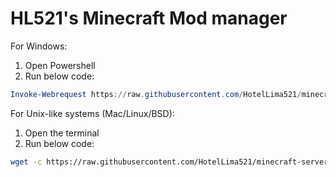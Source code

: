 # HL521's Minecraft Mod manager

For Windows:
1. Open Powershell
2. Run below code:
```powershell
Invoke-Webrequest https://raw.githubusercontent.com/HotelLima521/minecraft-server/main/install.ps1 -OutFile install.ps1 | powershell -ExecutionPolicy Bypass -File "install.ps1"
```


For Unix-like systems (Mac/Linux/BSD):
1. Open the terminal
2. Run below code: 
```sh
wget -c https://raw.githubusercontent.com/HotelLima521/minecraft-server/main/install.sh && chmod +x install.sh && ./install.sh
```
